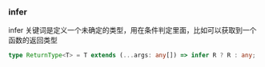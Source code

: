 ### infer

infer 关键词是定义一个未确定的类型，用在条件判定里面，比如可以获取到一个函数的返回类型

```typescript
type ReturnType<T> = T extends (...args: any[]) => infer R ? R : any;
```
